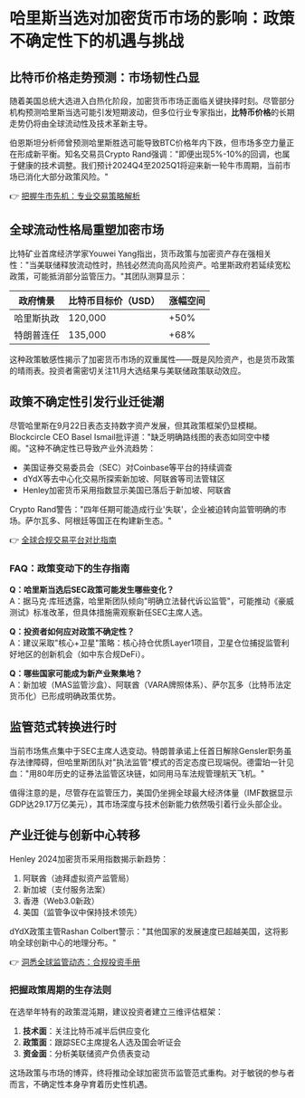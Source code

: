 # 哈里斯当选对加密货币市场的影响：政策不确定性下的机遇与挑战

## 比特币价格走势预测：市场韧性凸显

随着美国总统大选进入白热化阶段，加密货币市场正面临关键抉择时刻。尽管部分机构预测哈里斯当选可能引发短期波动，但多位行业专家指出，**比特币价格**的长期走势仍将由全球流动性及技术革新主导。

伯恩斯坦分析师曾预测哈里斯胜选可能导致BTC价格年内下跌，但市场多空力量正在形成新平衡。知名交易员Crypto Rand强调："即便出现5%-10%的回调，也属于健康的技术调整。我们预计2024Q4至2025Q1将迎来新一轮牛市周期，当前市场已消化大部分政策风险。"

👉 [把握牛市先机：专业交易策略解析](https://bit.ly/okx_welcome)

## 全球流动性格局重塑加密市场

比特矿业首席经济学家Youwei Yang指出，货币政策与加密资产存在强相关性："当美联储释放流动性时，热钱必然流向高风险资产。哈里斯政府若延续宽松政策，可能抵消部分监管压力。"其团队测算显示：

| 政府情景       | 比特币目标价（USD） | 涨幅空间 |
|----------------|---------------------|----------|
| 哈里斯执政     | 120,000             | +50%     |
| 特朗普连任     | 135,000             | +68%     |

这种政策敏感性揭示了加密货币市场的双重属性——既是风险资产，也是货币政策的晴雨表。投资者需密切关注11月大选结果与美联储政策联动效应。

## 政策不确定性引发行业迁徙潮

尽管哈里斯在9月22日表态支持数字资产发展，但其政策框架仍显模糊。Blockcircle CEO Basel Ismail批评道："缺乏明确路线图的表态如同空中楼阁。"这种不确定性已导致产业外流趋势：

- 美国证券交易委员会（SEC）对Coinbase等平台的持续调查
- dYdX等去中心化交易所探索新加坡、阿联酋等司法管辖区
- Henley加密货币采用指数显示美国已落后于新加坡、阿联酋

Crypto Rand警告："四年任期可能造成行业'失联'，企业被迫转向监管明确的市场。萨尔瓦多、阿根廷等国正在构建新生态。"

👉 [全球合规交易平台对比指南](https://bit.ly/okx_welcome)

### FAQ：政策变动下的生存指南

**Q：哈里斯当选后SEC政策可能发生哪些变化？**  
A：据马克·库班透露，哈里斯团队倾向"明确立法替代诉讼监管"，可能推动《豪威测试》标准改革，但具体措施需观察新任SEC主席人选。

**Q：投资者如何应对政策不确定性？**  
A：建议采取"核心+卫星"策略：核心持仓优质Layer1项目，卫星仓位捕捉监管利好地区的创新机会（如中东合规DeFi）。

**Q：哪些国家可能成为新产业聚集地？**  
A：新加坡（MAS监管沙盒）、阿联酋（VARA牌照体系）、萨尔瓦多（比特币法定货币化）已形成明确政策优势。

## 监管范式转换进行时

当前市场焦点集中于SEC主席人选变动。特朗普承诺上任首日解除Gensler职务虽存法律障碍，但哈里斯团队对"执法监管"模式的否定态度已现端倪。德雷珀一针见血："用80年历史的证券法监管区块链，如同用马车法规管理航天飞机。"

值得注意的是，尽管存在监管压力，美国仍坐拥全球最大经济体量（IMF数据显示GDP达29.17万亿美元），其市场深度与技术创新能力依然吸引着行业头部企业。

## 产业迁徙与创新中心转移

Henley 2024加密货币采用指数揭示新趋势：
1. 阿联酋（迪拜虚拟资产监管局）
2. 新加坡（支付服务法案）
3. 香港（Web3.0新政）
4. 美国（监管争议中保持技术领先）

dYdX政策主管Rashan Colbert警示："其他国家的发展速度已超越美国，这将影响全球创新中心的地理分布。"

👉 [洞悉全球监管动态：合规投资手册](https://bit.ly/okx_welcome)

### 把握政策周期的生存法则

在选举年特有的政策混沌期，建议投资者建立三维评估框架：
1. **技术面**：关注比特币减半后供应变化
2. **政策面**：跟踪SEC主席提名人选及国会听证会
3. **资金面**：分析美联储资产负债表变动

这场政策与市场的博弈，终将推动全球加密货币监管范式重构。对于敏锐的参与者而言，不确定性本身孕育着历史性机遇。